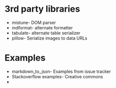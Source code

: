 # 3rd party libraries

- mistune- DOM parser
- mdformat- alternate formatter
- tabulate- alternate table serializer
- pillow- Serialize images to data URLs

# Examples
- markdown_to_json- Examples from issue tracker
- Stackoverflow examples- Creative commons
- 